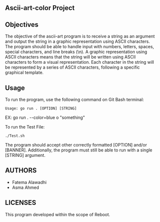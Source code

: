 ## Ascii-art-color Project

## Objectives
The objective of the ascii-art program is to receive a string as an argument and output the string in a graphic representation using ASCII characters. The program should be able to handle input with numbers, letters, spaces, special characters, and line breaks (\n).
A graphic representation using ASCII characters means that the string will be written using ASCII characters to form a visual representation. Each character in the string will be represented by a series of ASCII characters, following a specific graphical template.

## Usage
To run the program, use the following command on Git Bash terminal:

```
Usage: go run . [OPTION] [STRING]

```
EX: go run . --color=blue o "something"

To run the Test File:

```
./Test.sh
```

The program should accept other correctly formatted [OPTION] and/or [BANNER].
Additionally, the program must still be able to run with a single [STRING] argument.

## AUTHORS

* Fatema Alawadhi
* Asma Ahmed


## LICENSES
This program developed within the scope of Reboot.
